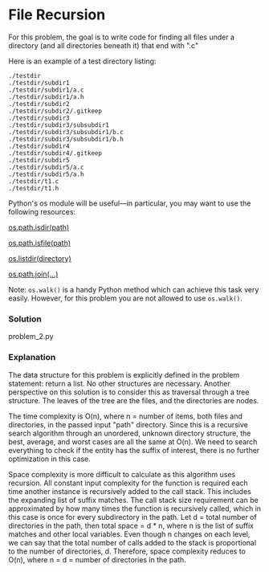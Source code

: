 # File Recursion

For this problem, the goal is to write code for finding all files under a directory (and all directories beneath it) that end with ".c"

Here is an example of a test directory listing:

```
./testdir
./testdir/subdir1
./testdir/subdir1/a.c
./testdir/subdir1/a.h
./testdir/subdir2
./testdir/subdir2/.gitkeep
./testdir/subdir3
./testdir/subdir3/subsubdir1
./testdir/subdir3/subsubdir1/b.c
./testdir/subdir3/subsubdir1/b.h
./testdir/subdir4
./testdir/subdir4/.gitkeep
./testdir/subdir5
./testdir/subdir5/a.c
./testdir/subdir5/a.h
./testdir/t1.c
./testdir/t1.h

```

Python's os module will be useful—in particular, you may want to use the following resources:

[os.path.isdir(path)](https://docs.python.org/3.7/library/os.path.html#os.path.isdir)

[os.path.isfile(path)](https://docs.python.org/3.7/library/os.path.html#os.path.isfile)

[os.listdir(directory)](https://docs.python.org/3.7/library/os.html#os.listdir)

[os.path.join(...)](https://docs.python.org/3.7/library/os.path.html#os.path.join)

Note: `os.walk()` is a handy Python method which can achieve this task very easily. However, for this problem you are not allowed to use `os.walk()`.

### Solution

problem_2.py

### Explanation

The data structure for this problem is explicitly defined in the problem statement: return a list. No other structures are necessary. Another perspective on this solution is to consider this as traversal through a tree structure. The leaves of the tree are the files, and the directories are nodes.

The time complexity is O(n), where n = number of items, both files and directories, in the passed input "path" directory. Since this is a recursive search algorithm through an unordered, unknown directory structure, the best, average, and worst cases are all the same at O(n). We need to search everything to check if the entity has the suffix of interest, there is no further optimization in this case.

Space complexity is more difficult to calculate as this algorithm uses recursion. All constant input complexity for the function is required each time another instance is recursively added to the call stack. This includes the expanding list of suffix matches. The call stack size requirement can be approximated by how many times the function is recursively called, which in this case is once for every subdirectory in the path. Let d = total number of directories in the path, then total space = d * n, where n is the list of suffix matches and other local variables. Even though n changes on each level, we can say that the total number of calls added to the stack is proportional to the number of directories, d. Therefore, space complexity reduces to O(n), where n = d = number of directories in the path.
